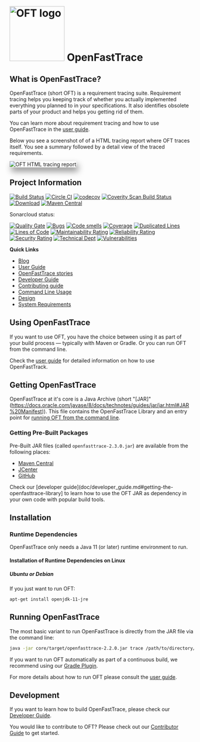 # <img src="src/main/resources/openfasttrace_logo.svg" alt="OFT logo" width="150"/> OpenFastTrace

## What is OpenFastTrace?

OpenFastTrace (short OFT) is a requirement tracing suite. Requirement tracing helps you keeping track of whether you actually implemented everything you planned to in your specifications. It also identifies obsolete parts of your product and helps you getting rid of them.

You can learn more about requirement tracing and how to use OpenFastTrace in the [user guide](doc/user_guide.md).

Below you see a screenshot of of a HTML tracing report where OFT traces itself. You see a summary followed by a detail view of the traced requirements. 

<img src="doc/images/oft_screenshot_tracing_report.png" style="box-shadow: 5px 10px 18px #888888;" alt="OFT HTML tracing report">

## Project Information

[![Build Status](https://travis-ci.org/itsallcode/openfasttrace.svg)](https://travis-ci.org/itsallcode/openfasttrace)
[![Circle CI](https://circleci.com/gh/itsallcode/openfasttrace.svg?style=svg)](https://circleci.com/gh/itsallcode/openfasttrace)
[![codecov](https://codecov.io/gh/itsallcode/openfasttrace/branch/develop/graph/badge.svg)](https://codecov.io/gh/itsallcode/openfasttrace)
[![Coverity Scan Build Status](https://scan.coverity.com/projects/14936/badge.svg)](https://scan.coverity.com/projects/itsallcode-openfasttrace)
[![Download](https://api.bintray.com/packages/itsallcode/itsallcode/openfasttrace/images/download.svg)](https://bintray.com/itsallcode/itsallcode/openfasttrace/_latestVersion)
[![Maven Central](https://img.shields.io/maven-central/v/org.itsallcode/openfasttrace.svg?label=Maven%20Central)](http://search.maven.org/#search%7Cga%7C1%7Cg%3A%22org.itsallcode%22%20a%3A%22openfasttrace%22)

Sonarcloud status:

[![Quality Gate](https://sonarcloud.io/api/project_badges/measure?project=org.itsallcode%3Aopenfasttrace-root&metric=alert_status)](https://sonarcloud.io/dashboard?id=org.itsallcode%3Aopenfasttrace-root)
[![Bugs](https://sonarcloud.io/api/project_badges/measure?project=org.itsallcode%3Aopenfasttrace-root&metric=bugs)](https://sonarcloud.io/dashboard?id=org.itsallcode%3Aopenfasttrace-root)
[![Code smells](https://sonarcloud.io/api/project_badges/measure?project=org.itsallcode%3Aopenfasttrace-root&metric=code_smells)](https://sonarcloud.io/dashboard?id=org.itsallcode%3Aopenfasttrace-root)
[![Coverage](https://sonarcloud.io/api/project_badges/measure?project=org.itsallcode%3Aopenfasttrace-root&metric=coverage)](https://sonarcloud.io/dashboard?id=org.itsallcode%3Aopenfasttrace-root)
[![Duplicated Lines](https://sonarcloud.io/api/project_badges/measure?project=org.itsallcode%3Aopenfasttrace-root&metric=duplicated_lines_density)](https://sonarcloud.io/dashboard?id=org.itsallcode%3Aopenfasttrace-root)
[![Lines of Code](https://sonarcloud.io/api/project_badges/measure?project=org.itsallcode%3Aopenfasttrace-root&metric=ncloc)](https://sonarcloud.io/dashboard?id=org.itsallcode%3Aopenfasttrace-root)
[![Maintainability Rating](https://sonarcloud.io/api/project_badges/measure?project=org.itsallcode%3Aopenfasttrace-root&metric=sqale_rating)](https://sonarcloud.io/dashboard?id=org.itsallcode%3Aopenfasttrace-root)
[![Reliability Rating](https://sonarcloud.io/api/project_badges/measure?project=org.itsallcode%3Aopenfasttrace-root&metric=reliability_rating)](https://sonarcloud.io/dashboard?id=org.itsallcode%3Aopenfasttrace-root)
[![Security Rating](https://sonarcloud.io/api/project_badges/measure?project=org.itsallcode%3Aopenfasttrace-root&metric=security_rating)](https://sonarcloud.io/dashboard?id=org.itsallcode%3Aopenfasttrace-root)
[![Technical Dept](https://sonarcloud.io/api/project_badges/measure?project=org.itsallcode%3Aopenfasttrace-root&metric=sqale_index)](https://sonarcloud.io/dashboard?id=org.itsallcode%3Aopenfasttrace-root)
[![Vulnerabilities](https://sonarcloud.io/api/project_badges/measure?project=org.itsallcode%3Aopenfasttrace-root&metric=vulnerabilities)](https://sonarcloud.io/dashboard?id=org.itsallcode%3Aopenfasttrace-root)

**Quick Links**

* [Blog](https://blog.itsallcode.org/)
* [User Guide](doc/user_guide.md)
* [OpenFastTrace stories](https://github.com/itsallcode/openfasttrace/wiki/OFT-Stories)
* [Developer Guide](doc/developer_guide.md)
* [Contributing guide](CONTRIBUTING.md)
* [Command Line Usage](doc/usage.txt)
* [Design](doc/design.md)
* [System Requirements](doc/system_requirements.md)

## Using OpenFastTrace

If you want to use OFT, you have the choice between using it as part of your build process &mdash; typically with Maven or Gradle. Or you can run OFT from the command line.

Check the [user guide](doc/user_guide.md) for detailed information on how to use OpenFastTrack.

## Getting OpenFastTrace

OpenFastTrace at it's core is a Java Archive (short "[JAR]"(https://docs.oracle.com/javase/8/docs/technotes/guides/jar/jar.html#JAR%20Manifest)). This file contains the OpenFastTrace Library and an entry point for [running OFT from the command line](#running-openfasttrace).

### Getting Pre-Built Packages

Pre-Built JAR files (called `openfasttrace-2.3.0.jar`) are available from the following places:

* [Maven Central](https://repo1.maven.org/maven2/org/itsallcode/openfasttrace/2.3.0/openfasttrace-2.3.0.jar)
* [JCenter](https://jcenter.bintray.com/org/itsallcode/openfasttrace/2.3.0/openfasttrace-2.3.0.jar)
* [GitHub](https://github.com/itsallcode/openfasttrace/releases/download/2.3.0/openfasttrace-2.3.0.jar)
 
Check our [developer guide](doc/developer_guide.md#getting-the-openfasttrace-library] to learn how to use the OFT JAR as dependency in your own code with popular build tools.

## Installation

### Runtime Dependencies

OpenFastTrace only needs a Java 11 (or later) runtime environment to run.

#### Installation of Runtime Dependencies on Linux

##### Ubuntu or Debian

If you just want to run OFT:

    apt-get install openjdk-11-jre

## Running OpenFastTrace

The most basic variant to run OpenFastTrace is directly from the JAR file via the command line:

```bash
java -jar core/target/openfasttrace-2.2.0.jar trace /path/to/directory/being/traced
```

If you want to run OFT automatically as part of a continuous build, we recommend using our [Gradle Plugin](https://github.com/itsallcode/openfasttrace-gradle).

For more details about how to run OFT please consult the [user guide](doc/user_guide.md).

## Development

If you want to learn how to build OpenFastTrace, please check our [Developer Guide](doc/developer_guide.md).

You would like to contribute to OFT? Please check out our [Contributor Guide](CONTRIBUTING.md) to get started. 
